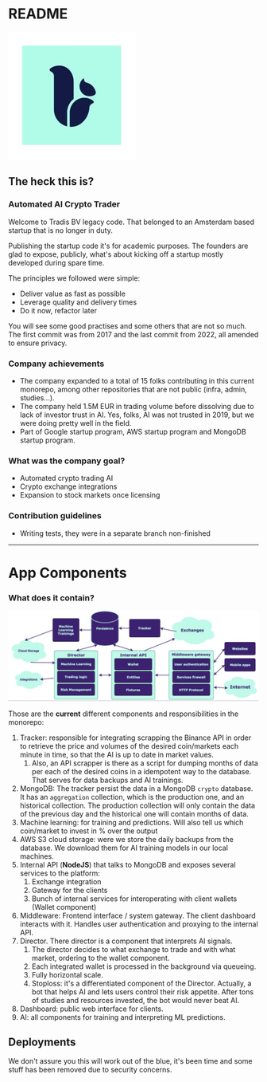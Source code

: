 # README #
![tra.jpg](tra.jpg)
## The heck this is? ##

### Automated AI Crypto Trader ###

Welcome to Tradis BV legacy code. That belonged to an Amsterdam based startup that is no longer in duty.

Publishing the startup code it's for academic purposes. The founders are glad to expose, publicly, what's about kicking off a startup mostly developed during spare time.

The principles we followed were simple:

- Deliver value as fast as possible
- Leverage quality and delivery times
- Do it now, refactor later

You will see some good practises and some others that are not so much. The first commit was from 2017 and the last commit from 2022, all amended to ensure privacy.

### Company achievements ###

- The company expanded to a total of 15 folks contributing in this current monorepo, among other repositories that are not public (infra, admin, studies...).
- The company held 1.5M EUR in trading volume before dissolving due to lack of investor trust in AI. Yes, folks, AI was not trusted in 2019, but we were doing pretty well in the field.
- Part of Google startup program, AWS startup program and MongoDB startup program.

### What was the company goal? ###

* Automated crypto trading AI
* Crypto exchange integrations
* Expansion to stock markets once licensing

### Contribution guidelines ###

* Writing tests, they were in a separate branch non-finished

---------------------

App Components
==============

### What does it contain? ###
![diag.png](diag.png)

Those are the **current** different components and responsibilities in the monorepo:

 1. Tracker: responsible for integrating scrapping the Binance API in order to retrieve the price and volumes of the desired coin/markets each minute in time, so that the AI is up to date in market values.
    1. Also, an API scrapper is there as a script for dumping months of data per each of the desired coins in a idempotent way to the database. That serves for data backups and AI trainings.
 2. MongoDB: The tracker persist the data in a MongoDB `crypto` database. It has an `aggregation` collection, which is the production one, and an historical collection. The production collection will only contain the data of the previous day and the historical one will contain months of data.
 3. Machine learning: for training and predictions. Will also tell us which coin/market to invest in % over the output
 4. AWS S3 cloud storage: were we store the daily backups from the database. We download them for AI training models in our local machines.
 5. Internal API (**NodeJS**) that talks to MongoDB and exposes several services to the platform:
	 1. Exchange integration
	 2. Gateway for the clients
     3. Bunch of internal services for interoperating with client wallets (Wallet component)
 6. Middleware: Frontend interface / system gateway. The client dashboard interacts with it. Handles user authentication and proxying to the internal API.
 7. Director. There director is a component that interprets AI signals. 
    1. The director decides to what exchange to trade and with what market, ordering to the wallet component.
    2. Each integrated wallet is processed in the background via queueing.
    3. Fully horizontal scale.
    4. Stoploss: it's a differentiated component of the Director. Actually, a bot that helps AI and lets users control their risk appetite. After tons of studies and resources invested, the bot would never beat AI.
 8. Dashboard: public web interface for clients.
 9. AI: all components for training and interpreting ML predictions.


Deployments
-----------
We don't assure you this will work out of the blue, it's been time and some stuff has been removed due to security concerns.
